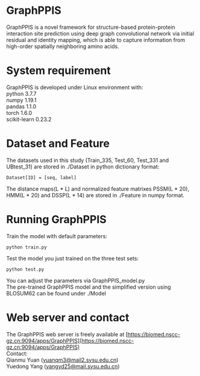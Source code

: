 # GraphPPIS  
GraphPPIS is a novel framework for structure-based protein-protein interaction site prediction using deep graph convolutional network via initial residual and identity mapping, which is able to capture information from high-order spatially neighboring amino acids.

# System requirement  
GraphPPIS is developed under Linux environment with:  
python  3.7.7  
numpy  1.19.1  
pandas  1.1.0  
torch  1.6.0  
scikit-learn  0.23.2  

# Dataset and Feature  
The datasets used in this study (Train_335, Test_60, Test_331 and UBtest_31) are stored in ./Dataset in python dictionary format:  
```
Dataset[ID] = [seq, label]
```
The distance maps(L * L) and normalized feature matrixes PSSM(L * 20), HMM(L * 20) and DSSP(L * 14) are stored in ./Feature in numpy format.  

# Running GraphPPIS  
Train the model with default parameters:  
```
python train.py
```  
Test the model you just trained on the three test sets:  
```
python test.py
```
You can adjust the parameters via GraphPPIS_model.py  
The pre-trained GraphPPIS model and the simplified version using BLOSUM62 can be found under ./Model  

# Web server and contact  
The GraphPPIS web server is freely available at [https://biomed.nscc-gz.cn:9094/apps/GraphPPIS](https://biomed.nscc-gz.cn:9094/apps/GraphPPIS)  
Contact:  
Qianmu Yuan (yuanqm3@mail2.sysu.edu.cn)  
Yuedong Yang (yangyd25@mail.sysu.edu.cn)
